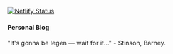 [![Netlify Status](https://api.netlify.com/api/v1/badges/009160c2-1c37-447f-ab3c-8d5f59ee2d84/deploy-status)](https://app.netlify.com/sites/emersonpaiva/deploys)

#### Personal Blog

"It's gonna be legen — wait for it..." - Stinson, Barney.
